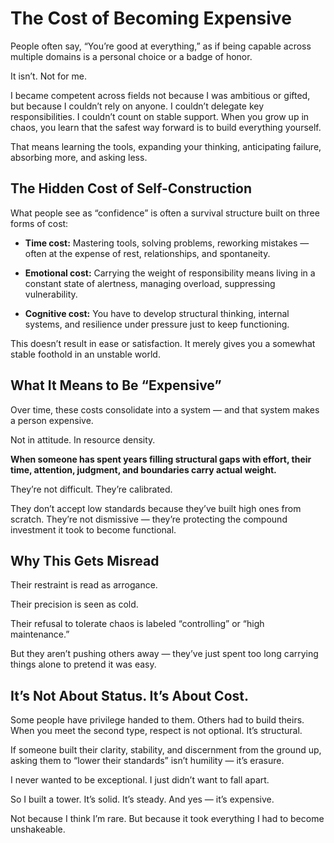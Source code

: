 # The Cost of Becoming Expensive
People often say, “You’re good at everything,” as if being capable across multiple domains is a personal choice or a badge of honor.

It isn’t. Not for me.

I became competent across fields not because I was ambitious or gifted, but because I couldn’t rely on anyone.
I couldn’t delegate key responsibilities. I couldn’t count on stable support. When you grow up in chaos, you learn that the safest way forward is to build everything yourself.

That means learning the tools, expanding your thinking, anticipating failure, absorbing more, and asking less.

## The Hidden Cost of Self-Construction
What people see as “confidence” is often a survival structure built on three forms of cost:

- **Time cost:** Mastering tools, solving problems, reworking mistakes — often at the expense of rest, relationships, and spontaneity.

- **Emotional cost:** Carrying the weight of responsibility means living in a constant state of alertness, managing overload, suppressing vulnerability.

- **Cognitive cost:** You have to develop structural thinking, internal systems, and resilience under pressure just to keep functioning.

This doesn’t result in ease or satisfaction. It merely gives you a somewhat stable foothold in an unstable world.

## What It Means to Be “Expensive”
Over time, these costs consolidate into a system — and that system makes a person expensive.

Not in attitude. In resource density.

**When someone has spent years filling structural gaps with effort, their time, attention, judgment, and boundaries carry actual weight.**

They’re not difficult. They’re calibrated.

They don’t accept low standards because they’ve built high ones from scratch. They’re not dismissive — they’re protecting the compound investment it took to become functional.

## Why This Gets Misread
Their restraint is read as arrogance.

Their precision is seen as cold.

Their refusal to tolerate chaos is labeled “controlling” or “high maintenance.”

But they aren’t pushing others away — they’ve just spent too long carrying things alone to pretend it was easy.

## It’s Not About Status. It’s About Cost.
Some people have privilege handed to them. Others had to build theirs.
When you meet the second type, respect is not optional. It’s structural.

If someone built their clarity, stability, and discernment from the ground up, asking them to “lower their standards” isn’t humility — it’s erasure.

I never wanted to be exceptional. I just didn’t want to fall apart.

So I built a tower. It’s solid. It’s steady. And yes — it’s expensive.

Not because I think I’m rare.
But because it took everything I had to become unshakeable.
